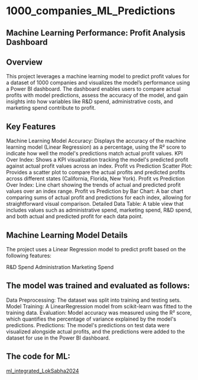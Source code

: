 # 1000_companies_ML_Predictions
## Machine Learning Performance: Profit Analysis Dashboard

## Overview
This project leverages a machine learning model to predict profit values for a dataset of 1000 companies and visualizes the model’s performance using a Power BI dashboard. The dashboard enables users to compare actual profits with model predictions, assess the accuracy of the model, and gain insights into how variables like R&D spend, administrative costs, and marketing spend contribute to profit.

## Key Features
Machine Learning Model Accuracy: Displays the accuracy of the machine learning model (Linear Regression) as a percentage, using the R² score to indicate how well the model's predictions match actual profit values.
KPI Over Index: Shows a KPI visualization tracking the model's predicted profit against actual profit values across an index.
Profit vs Prediction Scatter Plot: Provides a scatter plot to compare the actual profits and predicted profits across different states (California, Florida, New York).
Profit vs Prediction Over Index: Line chart showing the trends of actual and predicted profit values over an index range.
Profit vs Prediction by Bar Chart: A bar chart comparing sums of actual profit and predictions for each index, allowing for straightforward visual comparison.
Detailed Data Table: A table view that includes values such as administrative spend, marketing spend, R&D spend, and both actual and predicted profit for each data point.

## Machine Learning Model Details
The project uses a Linear Regression model to predict profit based on the following features:

R&D Spend
Administration
Marketing Spend

## The model was trained and evaluated as follows:

Data Preprocessing: The dataset was split into training and testing sets.
Model Training: A LinearRegression model from scikit-learn was fitted to the training data.
Evaluation: Model accuracy was measured using the R² score, which quantifies the percentage of variance explained by the model's predictions.
Predictions: The model's predictions on test data were visualized alongside actual profits, and the predictions were added to the dataset for use in the Power BI dashboard.

## The code for ML:
<a href="https://github.com/harshithp2004/LokSabha_ElectionResult2024_Dashboard/blob/main/ml_integrated_LokSabha2024.py">ml_integrated_LokSabha2024</a>

